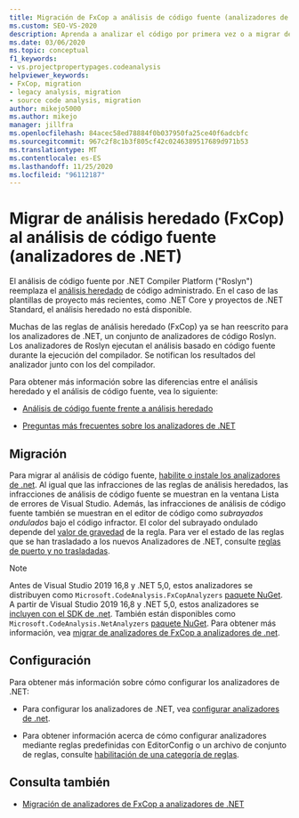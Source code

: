 ```yaml
---
title: Migración de FxCop a análisis de código fuente (analizadores de .NET)
ms.custom: SEO-VS-2020
description: Aprenda a analizar el código por primera vez o a migrar desde el análisis binario (FxCop) a la nueva forma de analizar el código administrado mediante el análisis de código fuente (analizadores de .NET).
ms.date: 03/06/2020
ms.topic: conceptual
f1_keywords:
- vs.projectpropertypages.codeanalysis
helpviewer_keywords:
- FxCop, migration
- legacy analysis, migration
- source code analysis, migration
author: mikejo5000
ms.author: mikejo
manager: jillfra
ms.openlocfilehash: 84acec58ed78884f0b037950fa25ce40f6adcbfc
ms.sourcegitcommit: 967c2f8c1b3f805cf42c0246389517689d971b53
ms.translationtype: MT
ms.contentlocale: es-ES
ms.lasthandoff: 11/25/2020
ms.locfileid: "96112187"
---
```

# <a name="migrate-from-legacy-analysis-fxcop-to-source-analysis-net-analyzers"></a>Migrar de análisis heredado (FxCop) al análisis de código fuente (analizadores de .NET)

El análisis de código fuente por .NET Compiler Platform ("Roslyn") reemplaza el [análisis heredado](../code-quality/code-analysis-for-managed-code-overview.md) de código administrado. En el caso de las plantillas de proyecto más recientes, como .NET Core y proyectos de .NET Standard, el análisis heredado no está disponible.

Muchas de las reglas de análisis heredado (FxCop) ya se han reescrito para los analizadores de .NET, un conjunto de analizadores de código Roslyn. Los analizadores de Roslyn ejecutan el análisis basado en código fuente durante la ejecución del compilador. Se notifican los resultados del analizador junto con los del compilador.

Para obtener más información sobre las diferencias entre el análisis heredado y el análisis de código fuente, vea lo siguiente:

- [Análisis de código fuente frente a análisis heredado](../code-quality/net-analyzers-faq.md#whats-the-difference-between-legacy-fxcop-and-net-analyzers)

- [Preguntas más frecuentes sobre los analizadores de .NET](../code-quality/net-analyzers-faq.md)

## <a name="migration"></a>Migración

Para migrar al análisis de código fuente, [habilite o instale los analizadores de .net](install-net-analyzers.md). Al igual que las infracciones de las reglas de análisis heredados, las infracciones de análisis de código fuente se muestran en la ventana Lista de errores de Visual Studio. Además, las infracciones de análisis de código fuente también se muestran en el editor de código como *subrayados ondulados* bajo el código infractor. El color del subrayado ondulado depende del [valor de gravedad](../code-quality/use-roslyn-analyzers.md#configure-severity-levels) de la regla. Para ver el estado de las reglas que se han trasladado a los nuevos Analizadores de .NET, consulte [reglas de puerto y no trasladadas](../code-quality/fxcop-rule-port-status.md).

> [!NOTE]
> Antes de Visual Studio 2019 16,8 y .NET 5,0, estos analizadores se distribuyen como `Microsoft.CodeAnalysis.FxCopAnalyzers` [paquete NuGet](https://www.nuget.org/packages/Microsoft.CodeAnalysis.FxCopAnalyzers). A partir de Visual Studio 2019 16,8 y .NET 5,0, estos analizadores se [incluyen con el SDK de .net](/dotnet/fundamentals/code-analysis/overview). También están disponibles como `Microsoft.CodeAnalysis.NetAnalyzers` [paquete NuGet](https://www.nuget.org/packages/Microsoft.CodeAnalysis.NetAnalyzers). Para obtener más información, vea [migrar de analizadores de FxCop a analizadores de .net](migrate-from-fxcop-analyzers-to-net-analyzers.md).

## <a name="configuration"></a>Configuración

Para obtener más información sobre cómo configurar los analizadores de .NET:

- Para configurar los analizadores de .NET, vea [configurar analizadores de .net](/dotnet/fundamentals/code-analysis/code-quality-rule-options).

- Para obtener información acerca de cómo configurar analizadores mediante reglas predefinidas con EditorConfig o un archivo de conjunto de reglas, consulte [habilitación de una categoría de reglas](/dotnet/fundamentals/code-analysis/code-quality-rule-options).

## <a name="see-also"></a>Consulta también

- [Migración de analizadores de FxCop a analizadores de .NET](migrate-from-fxcop-analyzers-to-net-analyzers.md)
